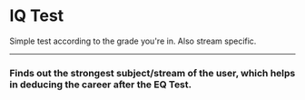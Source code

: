 # IQ Test

Simple test according to the grade you're in. Also stream specific. 

---

### Finds out the strongest subject/stream of the user, which helps in deducing the career after the EQ Test.
